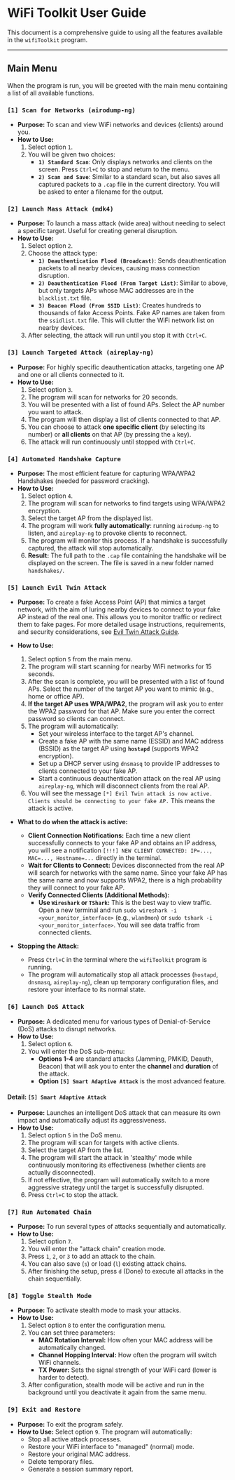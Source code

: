 # WiFi Toolkit User Guide

This document is a comprehensive guide to using all the features available in the `wifiToolkit` program.

---

## Main Menu

When the program is run, you will be greeted with the main menu containing a list of all available functions.

### `[1] Scan for Networks (airodump-ng)`

- **Purpose:** To scan and view WiFi networks and devices (clients) around you.
- **How to Use:**
    1. Select option `1`.
    2. You will be given two choices:
        - **`1) Standard Scan`**: Only displays networks and clients on the screen. Press `Ctrl+C` to stop and return to the menu.
        - **`2) Scan and Save`**: Similar to a standard scan, but also saves all captured packets to a `.cap` file in the current directory. You will be asked to enter a filename for the output.

### `[2] Launch Mass Attack (mdk4)`

- **Purpose:** To launch a mass attack (wide area) without needing to select a specific target. Useful for creating general disruption.
- **How to Use:**
    1. Select option `2`.
    2. Choose the attack type:
        - **`1) Deauthentication Flood (Broadcast)`**: Sends deauthentication packets to all nearby devices, causing mass connection disruption.
        - **`2) Deauthentication Flood (From Target List)`**: Similar to above, but only targets APs whose MAC addresses are in the `blacklist.txt` file.
        - **`3) Beacon Flood (From SSID List)`**: Creates hundreds to thousands of fake Access Points. Fake AP names are taken from the `ssidlist.txt` file. This will clutter the WiFi network list on nearby devices.
    3. After selecting, the attack will run until you stop it with `Ctrl+C`.

### `[3] Launch Targeted Attack (aireplay-ng)`

- **Purpose:** For highly specific deauthentication attacks, targeting one AP and one or all clients connected to it.
- **How to Use:**
    1. Select option `3`.
    2. The program will scan for networks for 20 seconds.
    3. You will be presented with a list of found APs. Select the AP number you want to attack.
    4. The program will then display a list of clients connected to that AP.
    5. You can choose to attack **one specific client** (by selecting its number) or **all clients** on that AP (by pressing the `a` key).
    6. The attack will run continuously until stopped with `Ctrl+C`.

### `[4] Automated Handshake Capture`

- **Purpose:** The most efficient feature for capturing WPA/WPA2 Handshakes (needed for password cracking).
- **How to Use:**
    1. Select option `4`.
    2. The program will scan for networks to find targets using WPA/WPA2 encryption.
    3. Select the target AP from the displayed list.
    4. The program will work **fully automatically**: running `airodump-ng` to listen, and `aireplay-ng` to provoke clients to reconnect.
    5. The program will monitor this process. If a handshake is successfully captured, the attack will stop automatically.
    6. **Result:** The full path to the `.cap` file containing the handshake will be displayed on the screen. The file is saved in a new folder named `handshakes/`.

### `[5] Launch Evil Twin Attack`

- **Purpose:** To create a fake Access Point (AP) that mimics a target network, with the aim of luring nearby devices to connect to your fake AP instead of the real one. This allows you to monitor traffic or redirect them to fake pages.
For more detailed usage instructions, requirements, and security considerations, see [Evil Twin Attack Guide](docs/evil_twin_guide.md).
- **How to Use:**
    1. Select option `5` from the main menu.
    2. The program will start scanning for nearby WiFi networks for 15 seconds.
    3. After the scan is complete, you will be presented with a list of found APs. Select the number of the target AP you want to mimic (e.g., home or office AP).
    4. **If the target AP uses WPA/WPA2**, the program will ask you to enter the WPA2 password for that AP. Make sure you enter the correct password so clients can connect.
    5. The program will automatically:
        *   Set your wireless interface to the target AP's channel.
        *   Create a fake AP with the same name (ESSID) and MAC address (BSSID) as the target AP using **`hostapd`** (supports WPA2 encryption).
        *   Set up a DHCP server using `dnsmasq` to provide IP addresses to clients connected to your fake AP.
        *   Start a continuous deauthentication attack on the real AP using `aireplay-ng`, which will disconnect clients from the real AP.
    6. You will see the message `[*] Evil Twin attack is now active. Clients should be connecting to your fake AP.` This means the attack is active.

- **What to do when the attack is active:**
    *   **Client Connection Notifications:** Each time a new client successfully connects to your fake AP and obtains an IP address, you will see a notification `[!!!] NEW CLIENT CONNECTED: IP=..., MAC=..., Hostname=...` directly in the terminal.
    *   **Wait for Clients to Connect:** Devices disconnected from the real AP will search for networks with the same name. Since your fake AP has the same name and now supports WPA2, there is a high probability they will connect to your fake AP.
    *   **Verify Connected Clients (Additional Methods):**
        *   **Use `Wireshark` or `TShark`:** This is the best way to view traffic. Open a new terminal and run `sudo wireshark -i <your_monitor_interface>` (e.g., `wlan0mon`) or `sudo tshark -i <your_monitor_interface>`. You will see data traffic from connected clients.

- **Stopping the Attack:**
    *   Press `Ctrl+C` in the terminal where the `wifiToolkit` program is running.
    *   The program will automatically stop all attack processes (`hostapd`, `dnsmasq`, `aireplay-ng`), clean up temporary configuration files, and restore your interface to its normal state.

### `[6] Launch DoS Attack`

- **Purpose:** A dedicated menu for various types of Denial-of-Service (DoS) attacks to disrupt networks.
- **How to Use:**
    1. Select option `6`.
    2. You will enter the DoS sub-menu:
        - **Options 1-4** are standard attacks (Jamming, PMKID, Deauth, Beacon) that will ask you to enter the **channel** and **duration** of the attack.
        - **Option `[5] Smart Adaptive Attack`** is the most advanced feature.

#### Detail: `[5] Smart Adaptive Attack`
- **Purpose:** Launches an intelligent DoS attack that can measure its own impact and automatically adjust its aggressiveness.
- **How to Use:**
    1. Select option `5` in the DoS menu.
    2. The program will scan for targets with active clients.
    3. Select the target AP from the list.
    4. The program will start the attack in 'stealthy' mode while continuously monitoring its effectiveness (whether clients are actually disconnected).
    5. If not effective, the program will automatically switch to a more aggressive strategy until the target is successfully disrupted.
    6. Press `Ctrl+C` to stop the attack.

### `[7] Run Automated Chain`

- **Purpose:** To run several types of attacks sequentially and automatically.
- **How to Use:**
    1. Select option `7`.
    2. You will enter the "attack chain" creation mode.
    3. Press `1`, `2`, or `3` to add an attack to the chain.
    4. You can also save (`s`) or load (`l`) existing attack chains.
    5. After finishing the setup, press `d` (Done) to execute all attacks in the chain sequentially.

### `[8] Toggle Stealth Mode`

- **Purpose:** To activate stealth mode to mask your attacks.
- **How to Use:**
    1. Select option `8` to enter the configuration menu.
    2. You can set three parameters:
        - **MAC Rotation Interval:** How often your MAC address will be automatically changed.
        - **Channel Hopping Interval:** How often the program will switch WiFi channels.
        - **TX Power:** Sets the signal strength of your WiFi card (lower is harder to detect).
    3. After configuration, stealth mode will be active and run in the background until you deactivate it again from the same menu.

### `[9] Exit and Restore`

- **Purpose:** To exit the program safely.
- **How to Use:** Select option `9`. The program will automatically:
    - Stop all active attack processes.
    - Restore your WiFi interface to "managed" (normal) mode.
    - Restore your original MAC address.
    - Delete temporary files.
    - Generate a session summary report.
